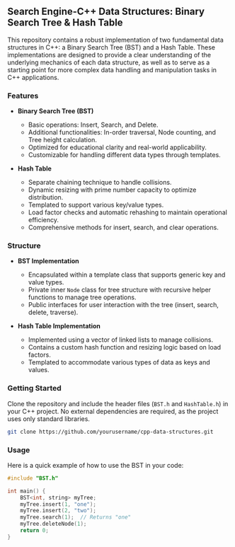 ## Search Engine-C++ Data Structures: Binary Search Tree & Hash Table

This repository contains a robust implementation of two fundamental data structures in C++: a Binary Search Tree (BST) and a Hash Table. These implementations are designed to provide a clear understanding of the underlying mechanics of each data structure, as well as to serve as a starting point for more complex data handling and manipulation tasks in C++ applications.

### Features

- **Binary Search Tree (BST)**
  - Basic operations: Insert, Search, and Delete.
  - Additional functionalities: In-order traversal, Node counting, and Tree height calculation.
  - Optimized for educational clarity and real-world applicability.
  - Customizable for handling different data types through templates.

- **Hash Table**
  - Separate chaining technique to handle collisions.
  - Dynamic resizing with prime number capacity to optimize distribution.
  - Templated to support various key/value types.
  - Load factor checks and automatic rehashing to maintain operational efficiency.
  - Comprehensive methods for insert, search, and clear operations.

### Structure

- **BST Implementation**
  - Encapsulated within a template class that supports generic key and value types.
  - Private inner `Node` class for tree structure with recursive helper functions to manage tree operations.
  - Public interfaces for user interaction with the tree (insert, search, delete, traverse).

- **Hash Table Implementation**
  - Implemented using a vector of linked lists to manage collisions.
  - Contains a custom hash function and resizing logic based on load factors.
  - Templated to accommodate various types of data as keys and values.

### Getting Started

Clone the repository and include the header files (`BST.h` and `HashTable.h`) in your C++ project. No external dependencies are required, as the project uses only standard libraries. 

```bash
git clone https://github.com/yourusername/cpp-data-structures.git
```

### Usage

Here is a quick example of how to use the BST in your code:

```cpp
#include "BST.h"

int main() {
    BST<int, string> myTree;
    myTree.insert(1, "one");
    myTree.insert(2, "two");
    myTree.search(1);  // Returns "one"
    myTree.deleteNode(1);
    return 0;
}
```
